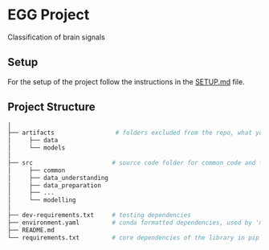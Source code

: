 # EGG Project

Classification of brain signals

## Setup

For the setup of the project follow the instructions in the [SETUP.md](docs/SETUP.md) file.

## Project Structure

```bash
│
├── artifacts                 # folders excluded from the repo, what you store here it won't be store in the repo
│     ├── data
│     └── models
│
├── src                      # source code folder for common code and for CRISP-DM steps
│     ├── common
│     ├── data_understanding
│     ├── data_preparation
│     ├── ...               
│     └── modelling
│
├── dev-requirements.txt     # testing dependencies
├── environment.yaml         # conda formatted dependencies, used by 'make init' to create the virtualenv
├── README.md                
└── requirements.txt         # core dependencies of the library in pip format
```
